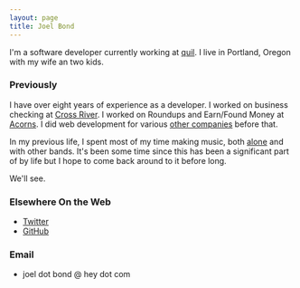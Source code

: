 ```yaml
---
layout: page
title: Joel Bond
---
```


I'm a software developer currently working at [quil](https://getquil.com). I live in Portland, Oregon with my wife an two kids.

### Previously

I have over eight years of experience as a developer. I worked on business checking at [Cross River](https://www.crossriver.com). I worked on Roundups and Earn/Found Money at [Acorns](https://www.acorns.com). I did web development for various [other companies](https://read.cv/joeldotcomputer) before that.

In my previous life, I spent most of my time making music, both [alone](https://fortjams.bandcamp.com/) and with other bands. It's been some time since this has been a significant part of by life but I hope to come back around to it before long.

We'll see.

### Elsewhere On the Web

- [Twitter](https://twitter.com/@joeldotcomputer)
- [GitHub](https://github.com/Joeltbond)

### Email

- joel dot bond @ hey dot com